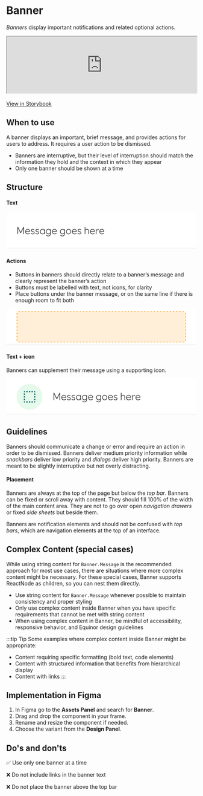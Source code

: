 # Banner

_Banners_ display important notifications and related optional actions.

<iframe 
        class="sb-iframe"
        src="
        https://storybook.eds.equinor.com/iframe.html?globals=&args=&id=feedback-banner--introduction
        "
        width="100%"
        height="150"
        frameborder="1"
        ></iframe>

[View in Storybook](https://storybook.eds.equinor.com/?path=/docs/feedback-banner--docs)

## When to use

A banner displays an important, brief message, and provides actions for users to address. It requires a user action to be dismissed.

- Banners are interruptive, but their level of interruption should match the information they hold and the context in which they appear
- Only one banner should be shown at a time

## Structure

#### Text

![banner-text](../assets/banner-text.jpg)

#### Actions

- Buttons in banners should directly relate to a banner’s message and clearly represent the banner’s action
- Buttons must be labelled with text, not icons, for clarity
- Place buttons under the banner message, or on the same line if there is enough room to fit both

![banner-action](../assets/banner-action.jpg)

#### Text + icon

Banners can supplement their message using a supporting icon.

![banner-icon](../assets/banner-icon.jpg)

## Guidelines

Banners should communicate a change or error and require an action in order to be dismissed. Banners deliver medium priority information while _snackbars_ deliver low priority and _dialogs_ deliver high priority. Banners are meant to be slightly interruptive but not overly distracting.

#### Placement

Banners are always at the top of the page but below the _top bar_. Banners can be fixed or scroll away with content. They should fill 100% of the width of the main content area. They are not to go over open _navigation drawers_ or fixed _side sheets_ but beside them.

Banners are notification elements and should not be confused with _top bars_, which are navigation elements at the top of an interface.

## Complex Content (special cases)

While using string content for `Banner.Message` is the recommended approach for most use cases, there are situations where more complex content might be necessary. For these special cases, Banner supports ReactNode as children, so you can nest them directly.

- Use string content for `Banner.Message` whenever possible to maintain consistency and proper styling
- Only use complex content inside Banner when you have specific requirements that cannot be met with string content
- When using complex content in Banner, be mindful of accessibility, responsive behavior, and Equinor design guidelines

:::tip Tip
Some examples where complex content inside Banner might be appropriate:

- Content requiring specific formatting (bold text, code elements)
- Content with structured information that benefits from hierarchical display
- Content with links
:::

## Implementation in Figma

1. In Figma go to the **Assets Panel** and search for **Banner**.
2. Drag and drop the component in your frame.
3. Rename and resize the component if needed.
4. Choose the variant from the **Design Panel**.

## Do's and don'ts

✅ Use only one banner at a time

❌ Do not include links in the banner text

❌ Do not place the banner above the top bar